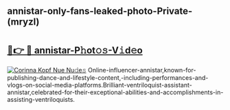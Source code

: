 ## annistar-only-fans​-leaked-photo​-Private-(mryzl)


# <h2><a href="https://mediaupload.pro?title=annistar&ref=git">🔗👉 🔴 annistar-P𝚑ot𝚘𝚜-V𝚒d𝚎o</a></h2>

[![Corinna Kopf Nue Nu𝚍e𝚜](https://i.imgur.com/0qMVB7G.gif)](https://mediaupload.pro?title=annistar&ref=git)
Online-influencer-annistar,known-for-publishing-dance-and-lifestyle-content,-including-performances-and-vlogs-on-social-media-platforms.Brilliant-ventriloquist-assistant-annistar,celebrated-for-their-exceptional-abilities-and-accomplishments-in-assisting-ventriloquists.  